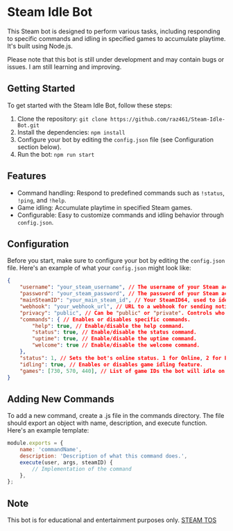 # Steam Idle Bot

This Steam bot is designed to perform various tasks, including responding to specific commands and idling in specified games to accumulate playtime. It's built using Node.js.

Please note that this bot is still under development and may contain bugs or issues. I am still learning and improving.

## Getting Started

To get started with the Steam Idle Bot, follow these steps:

1. Clone the repository: `git clone https://github.com/raz461/Steam-Idle-Bot.git`
2. Install the dependencies: `npm install`
3. Configure your bot by editing the `config.json` file (see Configuration section below).
4. Run the bot: `npm run start`

## Features

- Command handling: Respond to predefined commands such as `!status`, `!ping`, and `!help`.
- Game idling: Accumulate playtime in specified Steam games.
- Configurable: Easy to customize commands and idling behavior through `config.json`.

## Configuration

Before you start, make sure to configure your bot by editing the `config.json` file. Here's an example of what your `config.json` might look like:

```json
{
    "username": "your_steam_username", // The username of your Steam account.
    "password": "your_steam_password", // The password of your Steam account.
    "mainSteamID": "your_main_steam_id", // Your SteamID64, used to identify if commands come from the bot owner.
    "webhook": "your_webhook_url", // URL to a webhook for sending notifications (optional).
    "privacy": "public", // Can be "public" or "private". Controls who can send commands to the bot. If "private", only the mainSteamID can send commands.
    "commands": { // Enables or disables specific commands.
        "help": true, // Enable/disable the help command.
        "status": true, // Enable/disable the status command.
        "uptime": true, // Enable/disable the uptime command.
        "welcome": true // Enable/disable the welcome command.
    },
    "status": 1, // Sets the bot's online status. 1 for Online, 2 for Busy, 3 for Away, etc.
    "idling": true, // Enables or disables game idling feature.
    "games": [730, 570, 440], // List of game IDs the bot will idle on if idling is enabled.
}
```

## Adding New Commands
To add a new command, create a .js file in the commands directory. The file should export an object with name, description, and execute function. Here's an example template:
```js
module.exports = {
    name: 'commandName',
    description: 'Description of what this command does.',
    execute(user, args, steamID) {
        // Implementation of the command
    },
};
```

## Note
This bot is for educational and entertainment purposes only. [STEAM TOS](https://store.steampowered.com/eula/471710_eula_0)
